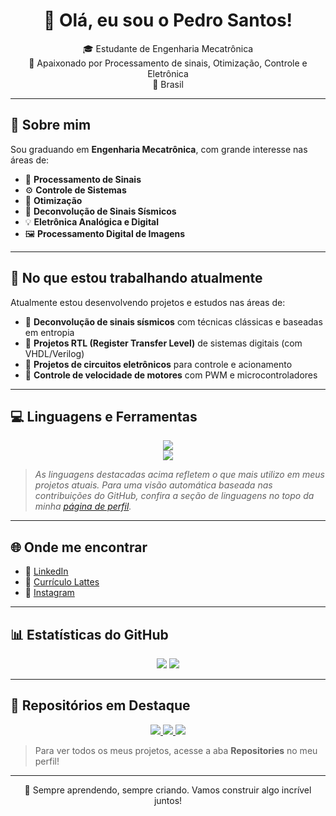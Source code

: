 <h1 align="center">👋 Olá, eu sou o Pedro Santos!</h1>

<p align="center">
🎓 Estudante de Engenharia Mecatrônica <br>
🔬 Apaixonado por Processamento de sinais, Otimização, Controle e Eletrônica <br>
📍 Brasil
</p>

---

## 🧠 Sobre mim

Sou graduando em **Engenharia Mecatrônica**, com grande interesse nas áreas de:

- 📡 **Processamento de Sinais**
- ⚙️ **Controle de Sistemas**
- 🧮 **Otimização**
- 🌋 **Deconvolução de Sinais Sísmicos**
- 💡 **Eletrônica Analógica e Digital**
- 🖼️ **Processamento Digital de Imagens**

---

## 🔧 No que estou trabalhando atualmente

Atualmente estou desenvolvendo projetos e estudos nas áreas de:

- 🧠 **Deconvolução de sinais sísmicos** com técnicas clássicas e baseadas em entropia
- 📘 **Projetos RTL (Register Transfer Level)** de sistemas digitais (com VHDL/Verilog)
- 🔋 **Projetos de circuitos eletrônicos** para controle e acionamento
- 🔁 **Controle de velocidade de motores** com PWM e microcontroladores

---

## 💻 Linguagens e Ferramentas

<div align="center">
  <img src="https://skillicons.dev/icons?i=python,matlab,c,cpp,arduino,vhdl,verilog,bash" /><br>
  <img src="https://skillicons.dev/icons?i=git,github,vscode,octave,linux" />
</div>

> *As linguagens destacadas acima refletem o que mais utilizo em meus projetos atuais. Para uma visão automática baseada nas contribuições do GitHub, confira a seção de linguagens no topo da minha [página de perfil](https://github.com/SEU_USUARIO).*

---

## 🌐 Onde me encontrar

- 🔗 [LinkedIn](https://www.linkedin.com/in/pedro-santos-720a8b366)  
- 📄 [Currículo Lattes](http://lattes.cnpq.br/8394422576430159)  
- 📸 [Instagram](https://www.instagram.com/pedro_a2393)  

---


## 📊 Estatísticas do GitHub

<div align="center">
  <img src="https://github-readme-stats.vercel.app/api?username=PedroDS4&show_icons=true&theme=github_dark&locale=pt-br" />
  <img src="https://github-readme-stats.vercel.app/api/top-langs/?username=PedroDS4&layout=compact&theme=github_dark" />
</div>

---

## 🚀 Repositórios em Destaque

<div align="center">
  <a href="https://github.com/PedroDS4/Projeto-Final-Processamento-Digital-de-Imagens">
    <img src="https://github-readme-stats.vercel.app/api/pin/?username=PedroDS4&repo=Projeto-Final-Processamento-Digital-de-Imagens&theme=github_dark" />
  </a>
  <a href="https://github.com/PedroDS4/l1_norm_inversion_method_for_deconvolution_in_attenuating_media">
    <img src="https://github-readme-stats.vercel.app/api/pin/?username=PedroDS4&repo=l1_norm_inversion_method_for_deconvolution_in_attenuating_media&theme=github_dark" />
  </a>
  <a href="https://github.com/PedroDS4/Projeto-Unidade-Logica-Aritmetica">
    <img src="https://github-readme-stats.vercel.app/api/pin/?username=PedroDS4&repo=Projeto-Unidade-Logica-Aritmetica&theme=github_dark" />
  </a>
</div>


> Para ver todos os meus projetos, acesse a aba **Repositories** no meu perfil!

---

<p align="center">
  🚀 Sempre aprendendo, sempre criando. Vamos construir algo incrível juntos!
</p>
